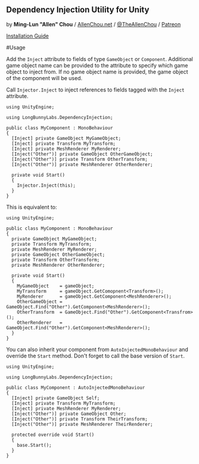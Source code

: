 ## Dependency Injection Utility for Unity
by **Ming-Lun "Allen" Chou** / [AllenChou.net](http://AllenChou.net) / [@TheAllenChou](http://twitter.com/TheAllenChou) / [Patreon](https://www.patreon.com/TheAllenChou)

[Installation Guide](https://docs.unity3d.com/Manual/upm-ui-giturl.html)

#Usage

Add the `Inject` attribute to fields of type `GameObject` or `Component`. Additional game object name can be provided to the attribute to specify which game object to inject from. If no game object name is provided, the game object of the component will be used.

Call `Injector.Inject` to inject references to fields tagged with the `Inject` attribute.

```
using UnityEngine;

using LongBunnyLabs.DependencyInjection;

public class MyComponent : MonoBehaviour
{
  [Inject] private GameObject MyGameObject;
  [Inject] private Transform MyTransform;
  [Inject] private MeshRenderer MyRenderer;
  [Inject("Other")] private GameObject OtherGameObject;
  [Inject("Other")] private Transform OtherTransform;
  [Inject("Other")] private MeshRenderer OtherRenderer;

  private void Start()
  {
    Injector.Inject(this);
  }
}
```

This is equivalent to:

```
using UnityEngine;

public class MyComponent : MonoBehaviour
{
  private GameObject MyGameObject;
  private Transform MyTransform;
  private MeshRenderer MyRenderer;
  private GameObject OtherGameObject;
  private Transform OtherTransform;
  private MeshRenderer OtherRenderer;

  private void Start()
  {
    MyGameObject    = gameObject;
    MyTransform     = gameObject.GetComopnent<Transform>();
    MyRenderer      = gameObject.GetComponent<MeshRenderer>();
    OtherGameObject = GameObject.Find("Other").GetComponent<MeshRenderer>();
    OtherTransform  = GameObject.Find("Other").GetComponent<Transfrom>();
    OtherRenderer   = GameObject.Find("Other").GetComponent<MeshRenderer>();
  }
}
```

You can also inherit your component from `AutoInjectedMonoBehaviour` and override the `Start` method. Don't forget to call the base version of `Start`.

```
using UnityEngine;

using LongBunnyLabs.DependencyInjection;

public class MyComponent : AutoInjectedMonoBehaviour
{
  [Inject] private GameObject Self;
  [Inject] private Transform MyTransform;
  [Inject] private MeshRenderer MyRenderer;
  [Inject("Other")] private GameObject Other;
  [Inject("Other")] private Transform TheirTransform;
  [Inject("Other")] private MeshRenderer TheirRenderer;

  protected override void Start()
  {
    base.Start();
  }
}
```
